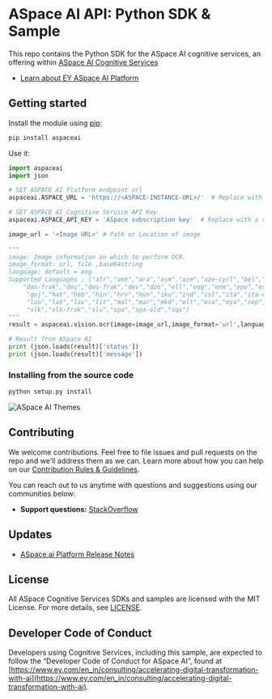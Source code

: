 # ASpace AI API: Python SDK & Sample


This repo contains the Python SDK for the ASpace AI cognitive services, an offering within [ASpace AI Cognitive Services](https://www.ey.com/en_in/consulting/accelerating-digital-transformation-with-ai)

* [Learn about EY ASpace AI Platform](https://www.ey.com/en_in/consulting/accelerating-digital-transformation-with-ai)


## Getting started

Install the module using [pip](https://pypi.python.org/pypi/pip/):

```bash
pip install aspaceai
```

Use it:

```python
import aspaceai
import json

# SET ASPACE AI Platform endpoint url
aspaceai.ASPACE_URL = 'https://<ASPACE-INSTANCE-URL>/'  # Replace with your aspace endpoint URL

# SET ASPACE AI Cognitive Service API Key
aspaceai.ASPACE_API_KEY = 'ASpace subscription key'  # Replace with a valid Subscription Key here.

image_url = '<Image URL>' # Path or Location of image
    
"""
image: Image information on which to perform OCR.
image_format: url, file ,base64string
language: default = eng
Supported Languages : ["afr","amh","ara","asm","aze","aze-cyrl","bel","ben","bod","bos","bul","cat","ceb","ces","chi-sim","chi-tra","chr","cym","dan",
    "dan-frak","deu","deu-frak","dev","dzo","ell","eng","enm","epo","est","eus","fas","fin","fra","frk","frm","gle","gle-uncial","glg","grc",
     "guj","hat","heb","hin","hrv","hun","iku","ind","isl","ita","ita-old","jav","jpn","kan","kat","kat-old","kaz","khm","kir","kor","kur",
     "lao","lat","lav","lit","mal","mar","mkd","mlt","msa","mya","nep","nld","nor","ori","pan","pol","por","pus","ron","rus","san","sin",
     "slk","slk-frak","slv","spa","spa-old","sqi"]
"""
result = aspaceai.vision.ocr(image=image_url,image_format='url',language='eng')

# Result from ASpace AI
print (json.loads(result)['status'])
print (json.loads(result)['message'])

```

### Installing from the source code

```bash
python setup.py install
```
![ASpace AI Themes](https://assets.ey.com/content/dam/ey-sites/ey-com/en_in/topics/consulting/2020/07/aspace/vison-sense.png.rendition.3840.2560.png)
## Contributing

We welcome contributions. Feel free to file issues and pull requests on the repo and we'll address them as we can. Learn more about how you can help on our [Contribution Rules & Guidelines](/CONTRIBUTING.md).

You can reach out to us anytime with questions and suggestions using our communities below:
 - **Support questions:** [StackOverflow](https://stackoverflow.com/questions/tagged/aspaceai)
 
## Updates
* [ASpace.ai Platform Release Notes](https://www.ey.com/en_in/consulting/accelerating-digital-transformation-with-ai)

## License
All ASpace Cognitive Services SDKs and samples are licensed with the MIT License. For more details, see
[LICENSE](/LICENSE.txt).



## Developer Code of Conduct
Developers using Cognitive Services, including this sample, are expected to follow the “Developer Code of Conduct for ASpace AI”, found at [https://www.ey.com/en_in/consulting/accelerating-digital-transformation-with-ai](https://www.ey.com/en_in/consulting/accelerating-digital-transformation-with-ai).